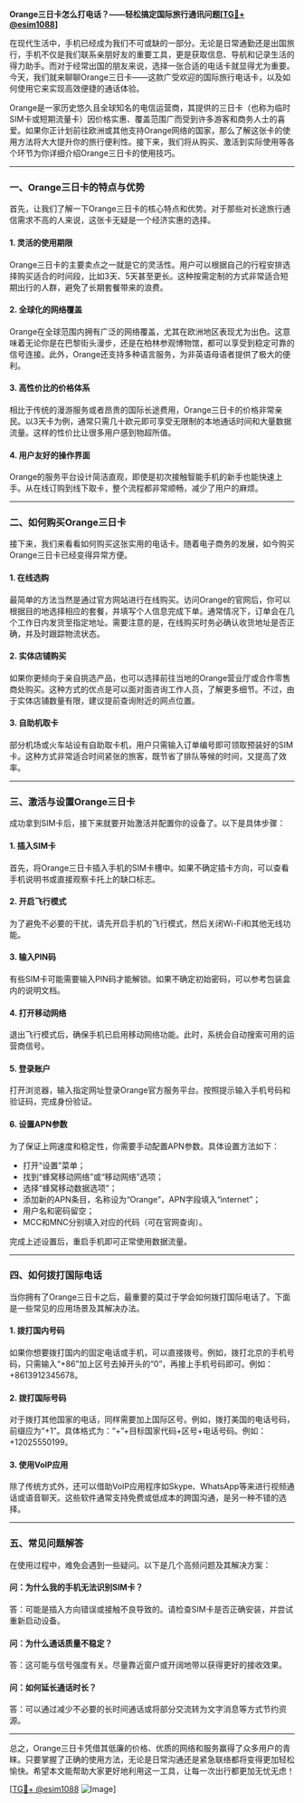 **Orange三日卡怎么打电话？——轻松搞定国际旅行通讯问题[[TG💪+ @esim1088](https://t.me/s/esim1088)]**

在现代生活中，手机已经成为我们不可或缺的一部分。无论是日常通勤还是出国旅行，手机不仅是我们联系亲朋好友的重要工具，更是获取信息、导航和记录生活的得力助手。而对于经常出国的朋友来说，选择一张合适的电话卡就显得尤为重要。今天，我们就来聊聊Orange三日卡——这款广受欢迎的国际旅行电话卡，以及如何使用它来实现高效便捷的通话体验。

Orange是一家历史悠久且全球知名的电信运营商，其提供的三日卡（也称为临时SIM卡或短期流量卡）因价格实惠、覆盖范围广而受到许多游客和商务人士的喜爱。如果你正计划前往欧洲或其他支持Orange网络的国家，那么了解这张卡的使用方法将大大提升你的旅行便利性。接下来，我们将从购买、激活到实际使用等各个环节为你详细介绍Orange三日卡的使用技巧。

---

### **一、Orange三日卡的特点与优势**

首先，让我们了解一下Orange三日卡的核心特点和优势。对于那些对长途旅行通信需求不高的人来说，这张卡无疑是一个经济实惠的选择。

#### **1. 灵活的使用期限**
Orange三日卡的主要卖点之一就是它的灵活性。用户可以根据自己的行程安排选择购买适合的时间段，比如3天、5天甚至更长。这种按需定制的方式非常适合短期出行的人群，避免了长期套餐带来的浪费。

#### **2. 全球化的网络覆盖**
Orange在全球范围内拥有广泛的网络覆盖，尤其在欧洲地区表现尤为出色。这意味着无论你是在巴黎街头漫步，还是在柏林参观博物馆，都可以享受到稳定可靠的信号连接。此外，Orange还支持多种语言服务，为非英语母语者提供了极大的便利。

#### **3. 高性价比的价格体系**
相比于传统的漫游服务或者昂贵的国际长途费用，Orange三日卡的价格非常亲民。以3天卡为例，通常只需几十欧元即可享受无限制的本地通话时间和大量数据流量。这样的性价比让很多用户感到物超所值。

#### **4. 用户友好的操作界面**
Orange的服务平台设计简洁直观，即使是初次接触智能手机的新手也能快速上手。从在线订购到线下取卡，整个流程都非常顺畅，减少了用户的麻烦。

---

### **二、如何购买Orange三日卡**

接下来，我们来看看如何购买这张实用的电话卡。随着电子商务的发展，如今购买Orange三日卡已经变得异常方便。

#### **1. 在线选购**
最简单的方法当然是通过官方网站进行在线购买。访问Orange的官网后，你可以根据目的地选择相应的套餐，并填写个人信息完成下单。通常情况下，订单会在几个工作日内发货至指定地址。需要注意的是，在线购买时务必确认收货地址是否正确，并及时跟踪物流状态。

#### **2. 实体店铺购买**
如果你更倾向于亲自挑选产品，也可以选择前往当地的Orange营业厅或合作零售商处购买。这种方式的优点是可以面对面咨询工作人员，了解更多细节。不过，由于实体店铺数量有限，建议提前查询附近的网点位置。

#### **3. 自助机取卡**
部分机场或火车站设有自助取卡机，用户只需输入订单编号即可领取预装好的SIM卡。这种方式非常适合时间紧张的旅客，既节省了排队等候的时间，又提高了效率。

---

### **三、激活与设置Orange三日卡**

成功拿到SIM卡后，接下来就要开始激活并配置你的设备了。以下是具体步骤：

#### **1. 插入SIM卡**
首先，将Orange三日卡插入手机的SIM卡槽中。如果不确定插卡方向，可以查看手机说明书或直接观察卡托上的缺口标志。

#### **2. 开启飞行模式**
为了避免不必要的干扰，请先开启手机的飞行模式，然后关闭Wi-Fi和其他无线功能。

#### **3. 输入PIN码**
有些SIM卡可能需要输入PIN码才能解锁。如果不确定初始密码，可以参考包装盒内的说明文档。

#### **4. 打开移动网络**
退出飞行模式后，确保手机已启用移动网络功能。此时，系统会自动搜索可用的运营商信号。

#### **5. 登录账户**
打开浏览器，输入指定网址登录Orange官方服务平台。按照提示输入手机号码和验证码，完成身份验证。

#### **6. 设置APN参数**
为了保证上网速度和稳定性，你需要手动配置APN参数。具体设置方法如下：
- 打开“设置”菜单；
- 找到“蜂窝移动网络”或“移动网络”选项；
- 选择“蜂窝移动数据选项”；
- 添加新的APN条目，名称设为“Orange”，APN字段填入“internet”；
- 用户名和密码留空；
- MCC和MNC分别填入对应的代码（可在官网查询）。

完成上述设置后，重启手机即可正常使用数据流量。

---

### **四、如何拨打国际电话**

当你拥有了Orange三日卡之后，最重要的莫过于学会如何拨打国际电话了。下面是一些常见的应用场景及其解决办法。

#### **1. 拨打国内号码**
如果你想要拨打国内的固定电话或手机，可以直接拨号。例如，拨打北京的手机号码，只需输入“+86”加上区号去掉开头的“0”，再接上手机号码即可。例如：+8613912345678。

#### **2. 拨打国际号码**
对于拨打其他国家的电话，同样需要加上国际区号。例如，拨打美国的电话号码，前缀应为“+1”。具体格式为：“+”+目标国家代码+区号+电话号码。例如：+12025550199。

#### **3. 使用VoIP应用**
除了传统方式外，还可以借助VoIP应用程序如Skype、WhatsApp等来进行视频通话或语音聊天。这些软件通常支持免费或低成本的跨国沟通，是另一种不错的选择。

---

### **五、常见问题解答**

在使用过程中，难免会遇到一些疑问。以下是几个高频问题及其解决方案：

#### **问：为什么我的手机无法识别SIM卡？**
答：可能是插入方向错误或接触不良导致的。请检查SIM卡是否正确安装，并尝试重新启动设备。

#### **问：为什么通话质量不稳定？**
答：这可能与信号强度有关。尽量靠近窗户或开阔地带以获得更好的接收效果。

#### **问：如何延长通话时长？**
答：可以通过减少不必要的长时间通话或将部分交流转为文字消息等方式节约资源。

---

总之，Orange三日卡凭借其低廉的价格、优质的网络和服务赢得了众多用户的青睐。只要掌握了正确的使用方法，无论是日常沟通还是紧急联络都将变得更加轻松愉快。希望本文能帮助大家更好地利用这一工具，让每一次出行都更加无忧无虑！

[[TG💪+ @esim1088](https://t.me/s/esim1088) ![Image](https://i.postimg.cc/4NQfJmqS/Snipaste-2025-05-13-00-14-12.png)]
